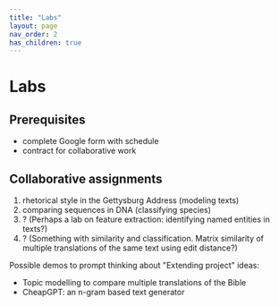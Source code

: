 ```yaml
---
title: "Labs"
layout: page
nav_order: 2
has_children: true
---
```



# Labs

## Prerequisites

- complete Google form with schedule
- contract for collaborative work


## Collaborative assignments

1. rhetorical style in the Gettysburg Address (modeling texts)
2. comparing sequences in DNA (classifying species)
3. ? (Perhaps a lab on feature extraction: identifying named entities in texts?)
4. ? (Something with similarity and classification.  Matrix similarity of multiple translations of the same text using edit distance?)

Possible demos to prompt thinking about "Extending project" ideas:

- Topic modelling to compare multiple translations of the Bible
- CheapGPT: an n-gram based text generator

